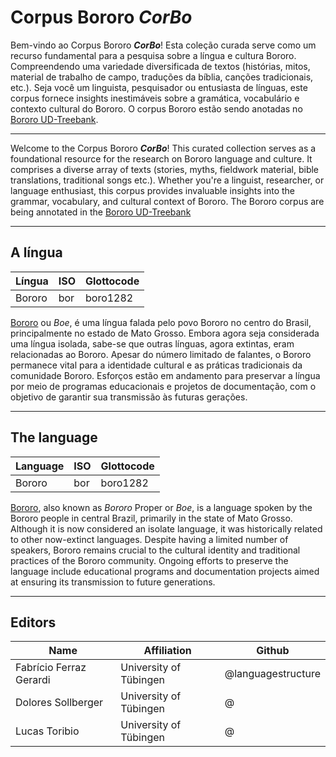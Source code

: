 # Corpus Bororo _CorBo_

Bem-vindo ao Corpus Bororo **_CorBo_**! Esta coleção curada serve como um recurso fundamental para a pesquisa sobre a língua e cultura Bororo. Compreendendo uma variedade diversificada de textos (histórias, mitos, material de trabalho de campo, traduções da bíblia, canções tradicionais, etc.). Seja você um linguista, pesquisador ou entusiasta de línguas, este corpus fornece insights inestimáveis sobre a gramática, vocabulário e contexto cultural do Bororo. O corpus Bororo estão sendo anotadas no [Bororo UD-Treebank](https://github.com/UniversalDependencies/UD_Bororo-BDT/blob/dev/bor_bdt-ud-test.conllu).



---

Welcome to the Corpus Bororo **_CorBo_**! This curated collection serves as a foundational resource for the research on Bororo language and culture. It comprises a diverse array of texts (stories, myths, fieldwork material, bible translations, traditional songs etc.). Whether you're a linguist, researcher, or language enthusiast, this corpus provides invaluable insights into the grammar, vocabulary, and cultural context of Bororo. The Bororo corpus are being annotated in the [Bororo UD-Treebank](https://github.com/UniversalDependencies/UD_Bororo-BDT/blob/dev/bor_bdt-ud-test.conllu)

---

## A língua

Língua | ISO | Glottocode
------|------|----------
Bororo| bor | boro1282

[Bororo](https://glottolog.org/resource/languoid/id/boro1282) ou _Boe_, é uma língua falada pelo povo Bororo no centro do Brasil, principalmente no estado de Mato Grosso. Embora agora seja considerada uma língua isolada, sabe-se que outras línguas, agora extintas, eram relacionadas ao Bororo. Apesar do número limitado de falantes, o Bororo permanece vital para a identidade cultural e as práticas tradicionais da comunidade Bororo. Esforços estão em andamento para preservar a língua por meio de programas educacionais e projetos de documentação, com o objetivo de garantir sua transmissão às futuras gerações.

---

## The language

Language | ISO | Glottocode
------|------|----------
Bororo| bor | boro1282

[Bororo](https://glottolog.org/resource/languoid/id/boro1282), also known as _Bororo_ Proper or _Boe_, is a language spoken by the Bororo people in central Brazil, primarily in the state of Mato Grosso. Although it is now considered an isolate language, it was historically related to other now-extinct languages. Despite having a limited number of speakers, Bororo remains crucial to the cultural identity and traditional practices of the Bororo community. Ongoing efforts to preserve the language include educational programs and documentation projects aimed at ensuring its transmission to future generations. 



---

## Editors

Name | Affiliation | Github
------|------|----------
Fabrício Ferraz Gerardi| University of Tübingen | @languagestructure
Dolores Sollberger| University of Tübingen | @
Lucas Toribio| University of Tübingen | @





